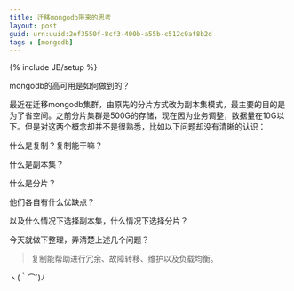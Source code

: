 ```yaml
---
title: 迁移mongodb带来的思考
layout: post
guid: urn:uuid:2ef3550f-8cf3-400b-a55b-c512c9af8b2d
tags : [mongodb]
---
```


{% include JB/setup %}

mongodb的高可用是如何做到的？

最近在迁移mongodb集群，由原先的分片方式改为副本集模式，最主要的目的是为了省空间。之前分片集群是500G的存储，现在因为业务调整，数据量在10G以下。但是对这两个概念却并不是很熟悉，比如以下问题却没有清晰的认识：

什么是复制？复制能干嘛？

什么是副本集？

什么是分片？

他们各自有什么优缺点？

以及什么情况下选择副本集，什么情况下选择分片？

今天就做下整理，弄清楚上述几个问题？

> 复制能帮助进行冗余、故障转移、维护以及负载均衡。

ヽ(｀⌒´)ﾉ